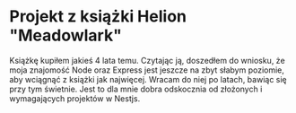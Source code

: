 <h1>Projekt z książki Helion "Meadowlark"</h1>

Książkę kupiłem jakieś 4 lata temu. Czytając ją, doszedłem do wniosku, że moja znajomość Node oraz Express 
jest jeszcze na zbyt słabym poziomie, aby wciągnąć z książki jak najwięcej. Wracam do niej po latach, 
bawiąc się przy tym świetnie. Jest to dla mnie dobra odskocznia od złożonych i wymagających projektów w Nestjs.

